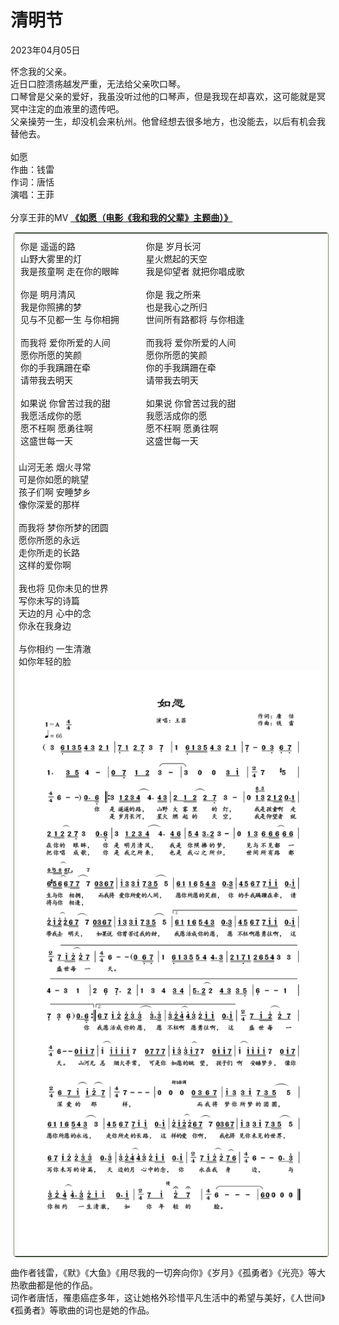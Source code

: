 # 清明节
<div class="date">2023年04月05日</div>

怀念我的父亲。</br>
近日口腔溃疡越发严重，无法给父亲吹口琴。</br>
口琴曾是父亲的爱好，我虽没听过他的口琴声，但是我现在却喜欢，这可能就是冥冥中注定的血液里的遗传吧。</br>
父亲操劳一生，却没机会来杭州。他曾经想去很多地方，也没能去，以后有机会我替他去。</br>
</br>
如愿</br>
作曲：钱雷</br>
作词：唐恬</br>
演唱：王菲</br>
</br>
分享王菲的MV **[《如愿（电影《我和我的父辈》主题曲）》](https://fn.music.163.com/g/mlog/mlog-mobile/landing/mv?app_version=8.9.61&id=14360887&userid=106178932&dlt=0846)**
</br>

<table style="border-radius: 4px; border: 1px solid #7b8b6f; margin: 5px"}>
    <tr>
        <td width="40%" style="padding-left: 10px; padding-top: 10px">
            <div>   
            你是 遥遥的路</br>
            山野大雾里的灯</br>
            我是孩童啊 走在你的眼眸</br>
            </br>
            你是 明月清风</br>
            我是你照拂的梦</br>
            见与不见都一生 与你相拥</br>
            </br>
            而我将 爱你所爱的人间</br>
            愿你所愿的笑颜</br>
            你的手我蹒跚在牵</br>
            请带我去明天</br>
            </br>
            如果说 你曾苦过我的甜</br>
            我愿活成你的愿</br>
            愿不枉啊 愿勇往啊</br>
            这盛世每一天</br>
            </br>
            </div>
        </td>
        <td width="60%" style="padding-left: 10px; padding-top: 10px">
            <div>
            你是 岁月长河</br>
            星火燃起的天空</br>
            我是仰望者 就把你唱成歌</br>
            </br>
            你是 我之所来</br>
            也是我心之所归</br>
            世间所有路都将 与你相逢</br>
            </br>
            而我将 爱你所爱的人间</br>
            愿你所愿的笑颜</br>
            你的手我蹒跚在牵</br>
            请带我去明天</br>
            </br>
            如果说 你曾苦过我的甜</br>
            我愿活成你的愿</br>
            愿不枉啊 愿勇往啊</br>
            这盛世每一天</br>
            </br>
            </div>
        </td>
    </tr>
    <tr>
        <td colspan="2">
            <div>
            山河无恙 烟火寻常</br>
            可是你如愿的眺望</br>
            孩子们啊 安睡梦乡</br>
            像你深爱的那样</br>
            </br>
            而我将 梦你所梦的团圆</br>
            愿你所愿的永远</br>
            走你所走的长路</br>
            这样的爱你啊</br>
            </br>
            我也将 见你未见的世界</br>
            写你未写的诗篇</br>
            天边的月 心中的念</br>
            你永在我身边</br>
            </br>
            与你相约 一生清澈</br>
            如你年轻的脸</br>
            </div>
        </td>
    </tr>
    <tr>
        <td colspan="2">
            <img src="pic/如愿.png" alt="如愿" title="如愿简谱">
        </td>
    </tr>
</table>

曲作者钱雷，《默》《大鱼》《用尽我的一切奔向你》《岁月》《孤勇者》《光亮》等大热歌曲都是他的作品。</br>
词作者唐恬，罹患癌症多年，这让她格外珍惜平凡生活中的希望与美好，《人世间》《孤勇者》等歌曲的词也是她的作品。


